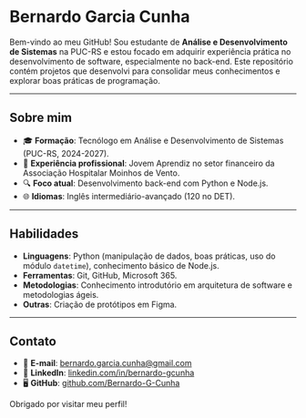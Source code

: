 # Bernardo Garcia Cunha

Bem-vindo ao meu GitHub! Sou estudante de **Análise e Desenvolvimento de Sistemas** na PUC-RS e estou focado em adquirir experiência prática no desenvolvimento de software, especialmente no back-end. Este repositório contém projetos que desenvolvi para consolidar meus conhecimentos e explorar boas práticas de programação.

---

## Sobre mim
- 🎓 **Formação**: Tecnólogo em Análise e Desenvolvimento de Sistemas (PUC-RS, 2024-2027).
- 💼 **Experiência profissional**: Jovem Aprendiz no setor financeiro da Associação Hospitalar Moinhos de Vento.
- 🔍 **Foco atual**: Desenvolvimento back-end com Python e Node.js.
- 🌐 **Idiomas**: Inglês intermediário-avançado (120 no DET).

---

## Habilidades
- **Linguagens**: Python (manipulação de dados, boas práticas, uso do módulo `datetime`), conhecimento básico de Node.js.
- **Ferramentas**: Git, GitHub, Microsoft 365.
- **Metodologias**: Conhecimento introdutório em arquitetura de software e metodologias ágeis.
- **Outras**: Criação de protótipos em Figma.

---

## Contato
- 📧 **E-mail**: [bernardo.garcia.cunha@gmail.com](mailto:bernardo.garcia.cunha@gmail.com)
- 💼 **LinkedIn**: [linkedin.com/in/bernardo-gcunha](https://www.linkedin.com/in/bernardo-gcunha)
- 🖥️ **GitHub**: [github.com/Bernardo-G-Cunha](https://github.com/Bernardo-G-Cunha)

Obrigado por visitar meu perfil!

<!--
**Bernardo-G-Cunha/Bernardo-G-Cunha** is a ✨ _special_ ✨ repository because its `README.md` (this file) appears on your GitHub profile.

Here are some ideas to get you started:

- 🔭 I’m currently working on ...
- 🌱 I’m currently learning ...
- 👯 I’m looking to collaborate on ...
- 🤔 I’m looking for help with ...
- 💬 Ask me about ...
- 📫 How to reach me: ...
- 😄 Pronouns: ...
- ⚡ Fun fact: ...
-->
